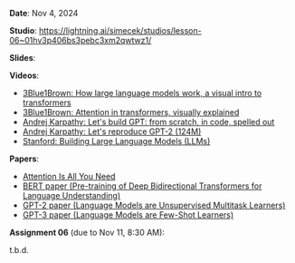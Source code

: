 **Date**: Nov 4, 2024

**Studio**: https://lightning.ai/simecek/studios/lesson-06~01hv3p406bs3pebc3xm2qwtwz1/

**Slides**: 

**Videos**:

* [3Blue1Brown: How large language models work, a visual intro to transformers](https://www.youtube.com/watch?v=wjZofJX0v4M&ab_channel=3Blue1Brown)
* [3Blue1Brown: Attention in transformers, visually explained](https://www.youtube.com/watch?v=eMlx5fFNoYc&ab_channel=3Blue1Brown)
* [Andrej Karpathy: Let's build GPT: from scratch, in code, spelled out](https://www.youtube.com/watch?v=kCc8FmEb1nY)
* [Andrej Karpathy: Let's reproduce GPT-2 (124M)](https://www.youtube.com/watch?v=l8pRSuU81PU)
* [Stanford: Building Large Language Models (LLMs)](https://www.youtube.com/watch?v=9vM4p9NN0Ts)

**Papers**:

* [Attention Is All You Need](https://arxiv.org/abs/1706.03762)
* [BERT paper (Pre-training of Deep Bidirectional Transformers for Language Understanding)](https://arxiv.org/abs/1810.04805)
* [GPT-2 paper (Language Models are Unsupervised Multitask Learners)](https://cdn.openai.com/better-language-models/language_models_are_unsupervised_multitask_learners.pdf)
* [GPT-3 paper (Language Models are Few-Shot Learners)](https://arxiv.org/abs/2005.14165)

**Assignment 06** (due to Nov 11, 8:30 AM):

t.b.d.



